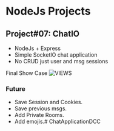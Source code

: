# NodeJs Projects
## Project#07: ChatIO

- NodeJs + Express
- Simple SocketIO chat application
- No CRUD just user and msg sessions

Final Show Case
![VIEWS](https://github.com/MAshrafM/NodeJS_Projects/blob/master/07_ChatIO/show.jpg)

### Future
- Save Session and Cookies.
- Save previous msgs.
- Add Private Rooms.
- Add emojis.#   C h a t A p p l i c a t i o n D C C  
 